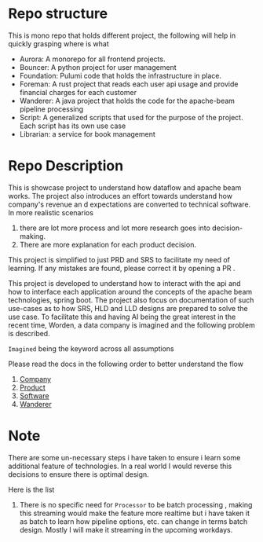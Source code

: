 
# Repo structure 
This is mono repo that holds different project, the following will help in quickly grasping where is what

- Aurora: A monorepo for all frontend projects.
- Bouncer: A python project for user management 
- Foundation:  Pulumi code that holds the infrastructure in place.
- Foreman: A rust project that reads each user api usage and provide financial charges for each customer
- Wanderer: A java project that holds the code for the apache-beam pipeline processing
- Script:  A generalized scripts that used for the purpose of the project. Each script has its own use case
- Librarian: a service for book management


# Repo Description

This is showcase project to understand how dataflow and apache beam works. The project also introduces an effort towards
understand how company's revenue an d expectations are converted to technical software. In more realistic scenarios 
1. there are lot more process and lot more research goes into decision-making. 
2. There are more explanation for each product decision.

This project is simplified to just PRD and SRS to facilitate my need of learning. If any mistakes are found, please correct it by opening a PR . 

This project is developed to understand how to interact with the api and how to interface each application around the concepts 
of the apache beam technologies, spring boot. The project also focus on documentation of such use-cases as to how SRS, 
HLD and LLD designs are prepared to solve the use case. 
To facilitate this and having AI being the great interest in the recent time, Worden, a data company is imagined
and the following problem is described. 

`Imagined` being the keyword across all assumptions


Please read the docs in the following order to better understand the flow
1. [Company](Docs/company.md)
2. [Product](Docs/product.md)
3. [Software](Docs/software.md)
4. [Wanderer](Wanderer/Readme.md)


# Note 
There are some un-necessary steps i have taken to ensure i learn some additional feature of technologies. In a real world
I would reverse this decisions to ensure there is optimal design.

Here is the list
1. There is no specific need for `Processor` to be batch processing , making this streaming would make the feature more realtime
but i have taken it as batch to learn how pipeline options, etc. can change in terms batch design. Mostly I will make it streaming
in the upcoming workdays.


